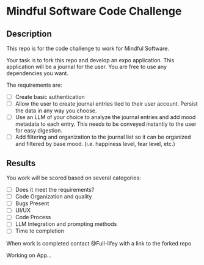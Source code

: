 # Mindful Software Code Challenge

## Description

This repo is for the code challenge to work for Mindful Software.

Your task is to fork this repo and develop an expo application. This application will be a journal for the user. You are free to use any dependencies you want.

The requirements are:

- [ ] Create basic authentication
- [ ] Allow the user to create journal entries tied to their user account. Persist the data in any way you choose.
- [ ] Use an LLM of your choice to analyze the journal entries and add mood metadata to each entry. This needs to be conveyed instantly to the user for easy digestion.
- [ ] Add filtering and organization to the journal list so it can be organized and filtered by base mood. (i.e. happiness level, fear level, etc.)

## Results

You work will be scored based on several categories:

- [ ] Does it meet the requirements?
- [ ] Code Organization and quality
- [ ] Bugs Present
- [ ] UI/UX
- [ ] Code Process
- [ ] LLM Integration and prompting methods
- [ ] Time to completion

When work is completed contact @Full-lifey with a link to the forked repo

Working on App...
